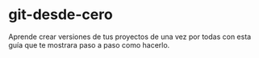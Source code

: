 git-desde-cero
==============

Aprende crear versiones de tus proyectos de una vez por todas con esta guía que te mostrara paso a paso como hacerlo. 
